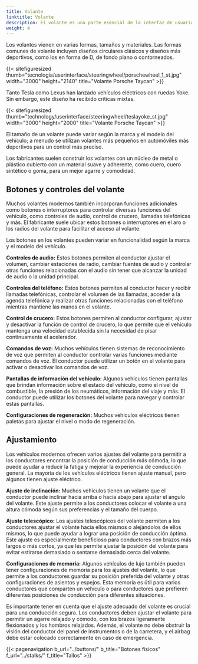 ```yaml
---
title: Volante
linktitle: Volante
description: El volante es una parte esencial de la interfaz de usuario de un automóvil. El mecanismo de control primario permite al conductor dirigir el vehículo y controlar su dirección de movimiento.
weight: 4
---
```

<!-- markdownlint-disable MD033 -->

Los volantes vienen en varias formas, tamaños y materiales. Las formas comunes de volante incluyen diseños circulares clásicos y diseños más deportivos, como los en forma de D, de fondo plano o contorneados.

{{< sitefiguresized thumb="tecnología/userinterface/steeringwheel/porschewheel_1_st.jpg" width="3000" height="2140" title="Volante Porsche Taycan" >}}

Tanto Tesla como Lexus han lanzado vehículos eléctricos con ruedas Yoke. Sin embargo, este diseño ha recibido críticas mixtas.

{{< sitefiguresized thumb="technology/userinterface/steeringwheel/teslayoke_st.jpg" width="3000" height="2000" title="Volante Porsche Taycan" >}}

El tamaño de un volante puede variar según la marca y el modelo del vehículo; a menudo se utilizan volantes más pequeños en automóviles más deportivos para un control más preciso.

Los fabricantes suelen construir los volantes con un núcleo de metal o plástico cubierto con un material suave y adherente, como cuero, cuero sintético o goma, para un mejor agarre y comodidad.

## Botones y controles del volante

Muchos volantes modernos también incorporan funciones adicionales como botones o interruptores para controlar diversas funciones del vehículo, como controles de audio, control de crucero, llamadas telefónicas y más. El fabricante suele ubicar estos botones o interruptores en el aro o los radios del volante para facilitar el acceso al volante.

Los botones en los volantes pueden variar en funcionalidad según la marca y el modelo del vehículo.

**Controles de audio:** Estos botones permiten al conductor ajustar el volumen, cambiar estaciones de radio, cambiar fuentes de audio y controlar otras funciones relacionadas con el audio sin tener que alcanzar la unidad de audio o la unidad principal.

**Controles del teléfono:** Estos botones permiten al conductor hacer y recibir llamadas telefónicas, controlar el volumen de las llamadas, acceder a la agenda telefónica y realizar otras funciones relacionadas con el teléfono mientras mantiene las manos en el volante.

**Control de crucero:** Estos botones permiten al conductor configurar, ajustar y desactivar la función de control de crucero, lo que permite que el vehículo mantenga una velocidad establecida sin la necesidad de pisar continuamente el acelerador.

**Comandos de voz:** Muchos vehículos tienen sistemas de reconocimiento de voz que permiten al conductor controlar varias funciones mediante comandos de voz. El conductor puede utilizar un botón en el volante para activar o desactivar los comandos de voz.

**Pantallas de información del vehículo:** Algunos vehículos tienen pantallas que brindan información sobre el estado del vehículo, como el nivel de combustible, la presión de los neumáticos, información del viaje y más. El conductor puede utilizar los botones del volante para navegar y controlar estas pantallas.

**Configuraciones de regeneración:** Muchos vehículos eléctricos tienen paletas para ajustar el nivel o modo de regeneración.

## Ajustamiento

Los vehículos modernos ofrecen varios ajustes del volante para permitir a los conductores encontrar la posición de conducción más cómoda, lo que puede ayudar a reducir la fatiga y mejorar la experiencia de conducción general. La mayoría de los vehículos eléctricos tienen ajuste manual, pero algunos tienen ajuste eléctrico.

**Ajuste de inclinación:** Muchos vehículos tienen un volante que el conductor puede inclinar hacia arriba o hacia abajo para ajustar el ángulo del volante. Este ajuste permite a los conductores colocar el volante a una altura cómoda según sus preferencias y el tamaño del cuerpo.

**Ajuste telescópico:** Los ajustes telescópicos del volante permiten a los conductores ajustar el volante hacia ellos mismos o alejándolos de ellos mismos, lo que puede ayudar a lograr una posición de conducción óptima. Este ajuste es especialmente beneficioso para conductores con brazos más largos o más cortos, ya que les permite ajustar la posición del volante para evitar estirarse demasiado o sentarse demasiado cerca del volante.

**Configuraciones de memoria:** Algunos vehículos de lujo también pueden tener configuraciones de memoria para los ajustes del volante, lo que permite a los conductores guardar su posición preferida del volante y otras configuraciones de asientos y espejos. Esta memoria es útil para varios conductores que comparten un vehículo o para conductores que prefieren diferentes posiciones de conducción para diferentes situaciones.

Es importante tener en cuenta que el ajuste adecuado del volante es crucial para una conducción segura. Los conductores deben ajustar el volante para permitir un agarre relajado y cómodo, con los brazos ligeramente flexionados y los hombros relajados. Además, el volante no debe obstruir la visión del conductor del panel de instrumentos o de la carretera, y el airbag debe estar colocado correctamente en caso de emergencia.

{{< pagenavigation b_url="../buttons/" b_title="Botones físicos" f_url="../stalks/" f_title="Tallos" >}}
